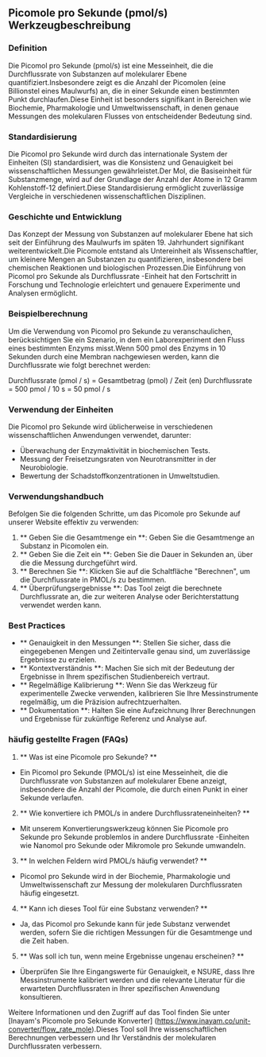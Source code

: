 ## Picomole pro Sekunde (pmol/s) Werkzeugbeschreibung

### Definition
Die Picomol pro Sekunde (pmol/s) ist eine Messeinheit, die die Durchflussrate von Substanzen auf molekularer Ebene quantifiziert.Insbesondere zeigt es die Anzahl der Picomolen (eine Billionstel eines Maulwurfs) an, die in einer Sekunde einen bestimmten Punkt durchlaufen.Diese Einheit ist besonders signifikant in Bereichen wie Biochemie, Pharmakologie und Umweltwissenschaft, in denen genaue Messungen des molekularen Flusses von entscheidender Bedeutung sind.

### Standardisierung
Die Picomol pro Sekunde wird durch das internationale System der Einheiten (SI) standardisiert, was die Konsistenz und Genauigkeit bei wissenschaftlichen Messungen gewährleistet.Der Mol, die Basiseinheit für Substanzmenge, wird auf der Grundlage der Anzahl der Atome in 12 Gramm Kohlenstoff-12 definiert.Diese Standardisierung ermöglicht zuverlässige Vergleiche in verschiedenen wissenschaftlichen Disziplinen.

### Geschichte und Entwicklung
Das Konzept der Messung von Substanzen auf molekularer Ebene hat sich seit der Einführung des Maulwurfs im späten 19. Jahrhundert signifikant weiterentwickelt.Die Picomole entstand als Untereinheit als Wissenschaftler, um kleinere Mengen an Substanzen zu quantifizieren, insbesondere bei chemischen Reaktionen und biologischen Prozessen.Die Einführung von Picomol pro Sekunde als Durchflussrate -Einheit hat den Fortschritt in Forschung und Technologie erleichtert und genauere Experimente und Analysen ermöglicht.

### Beispielberechnung
Um die Verwendung von Picomol pro Sekunde zu veranschaulichen, berücksichtigen Sie ein Szenario, in dem ein Laborexperiment den Fluss eines bestimmten Enzyms misst.Wenn 500 pmol des Enzyms in 10 Sekunden durch eine Membran nachgewiesen werden, kann die Durchflussrate wie folgt berechnet werden:

Durchflussrate (pmol / s) = Gesamtbetrag (pmol) / Zeit (en)
Durchflussrate = 500 pmol / 10 s = 50 pmol / s

### Verwendung der Einheiten
Die Picomol pro Sekunde wird üblicherweise in verschiedenen wissenschaftlichen Anwendungen verwendet, darunter:
- Überwachung der Enzymaktivität in biochemischen Tests.
- Messung der Freisetzungsraten von Neurotransmitter in der Neurobiologie.
- Bewertung der Schadstoffkonzentrationen in Umweltstudien.

### Verwendungshandbuch
Befolgen Sie die folgenden Schritte, um das Picomole pro Sekunde auf unserer Website effektiv zu verwenden:
1. ** Geben Sie die Gesamtmenge ein **: Geben Sie die Gesamtmenge an Substanz in Picomolen ein.
2. ** Geben Sie die Zeit ein **: Geben Sie die Dauer in Sekunden an, über die die Messung durchgeführt wird.
3. ** Berechnen Sie **: Klicken Sie auf die Schaltfläche "Berechnen", um die Durchflussrate in PMOL/s zu bestimmen.
4. ** Überprüfungsergebnisse **: Das Tool zeigt die berechnete Durchflussrate an, die zur weiteren Analyse oder Berichterstattung verwendet werden kann.

### Best Practices
- ** Genauigkeit in den Messungen **: Stellen Sie sicher, dass die eingegebenen Mengen und Zeitintervalle genau sind, um zuverlässige Ergebnisse zu erzielen.
- ** Kontextverständnis **: Machen Sie sich mit der Bedeutung der Ergebnisse in Ihrem spezifischen Studienbereich vertraut.
- ** Regelmäßige Kalibrierung **: Wenn Sie das Werkzeug für experimentelle Zwecke verwenden, kalibrieren Sie Ihre Messinstrumente regelmäßig, um die Präzision aufrechtzuerhalten.
- ** Dokumentation **: Halten Sie eine Aufzeichnung Ihrer Berechnungen und Ergebnisse für zukünftige Referenz und Analyse auf.

### häufig gestellte Fragen (FAQs)

1. ** Was ist eine Picomole pro Sekunde? **
- Ein Picomol pro Sekunde (PMOL/s) ist eine Messeinheit, die die Durchflussrate von Substanzen auf molekularer Ebene anzeigt, insbesondere die Anzahl der Picomole, die durch einen Punkt in einer Sekunde verlaufen.

2. ** Wie konvertiere ich PMOL/s in andere Durchflussrateneinheiten? **
- Mit unserem Konvertierungswerkzeug können Sie Picomole pro Sekunde pro Sekunde problemlos in andere Durchflussrate -Einheiten wie Nanomol pro Sekunde oder Mikromole pro Sekunde umwandeln.

3. ** In welchen Feldern wird PMOL/s häufig verwendet? **
- Picomol pro Sekunde wird in der Biochemie, Pharmakologie und Umweltwissenschaft zur Messung der molekularen Durchflussraten häufig eingesetzt.

4. ** Kann ich dieses Tool für eine Substanz verwenden? **
- Ja, das Picomol pro Sekunde kann für jede Substanz verwendet werden, sofern Sie die richtigen Messungen für die Gesamtmenge und die Zeit haben.

5. ** Was soll ich tun, wenn meine Ergebnisse ungenau erscheinen? **
- Überprüfen Sie Ihre Eingangswerte für Genauigkeit, e NSURE, dass Ihre Messinstrumente kalibriert werden und die relevante Literatur für die erwarteten Durchflussraten in Ihrer spezifischen Anwendung konsultieren.

Weitere Informationen und den Zugriff auf das Tool finden Sie unter [Inayam's Picomole pro Sekunde Konverter] (https://www.inayam.co/unit-converter/flow_rate_mole).Dieses Tool soll Ihre wissenschaftlichen Berechnungen verbessern und Ihr Verständnis der molekularen Durchflussraten verbessern.